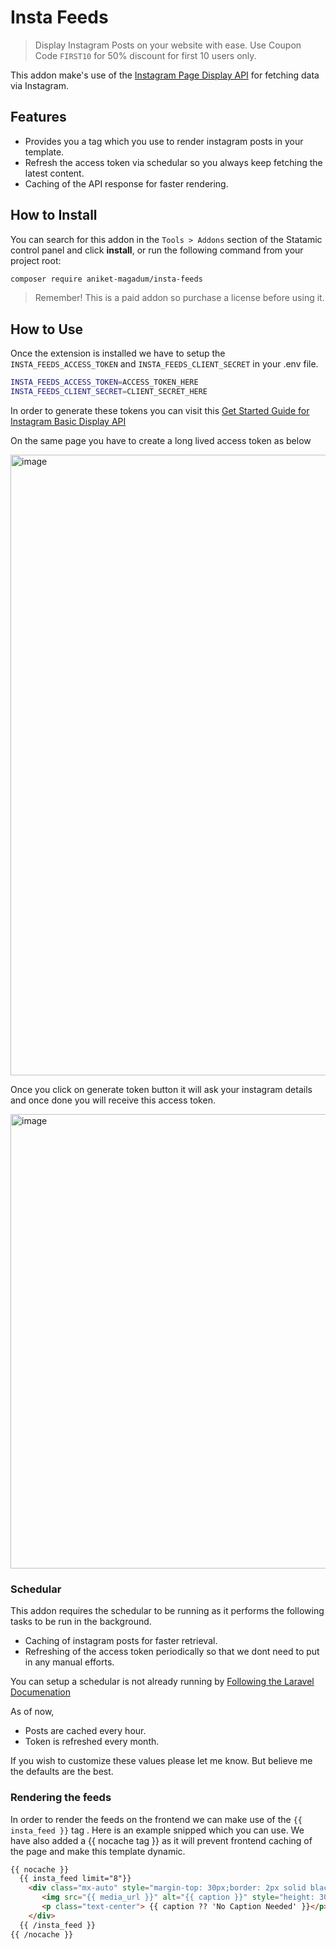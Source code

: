 # Insta Feeds

> Display Instagram Posts on your website with ease. Use Coupon Code `FIRST10` for 50% discount for first 10 users only.

This addon make's use of the [Instagram Page Display API](https://developers.facebook.com/docs/instagram-basic-display-api/) for fetching data via Instagram. 

## Features

- Provides you a tag which you use to render instagram posts in your template.
- Refresh the access token via schedular so you always keep fetching the latest content.
- Caching of the API response for faster rendering.


## How to Install

You can search for this addon in the `Tools > Addons` section of the Statamic control panel and click **install**, or run the following command from your project root:

``` bash
composer require aniket-magadum/insta-feeds
```

> Remember! This is a paid addon so purchase a license before using it. 

## How to Use

Once the extension is installed we have to setup the ```INSTA_FEEDS_ACCESS_TOKEN``` and ```INSTA_FEEDS_CLIENT_SECRET``` in your .env file.

```bash
INSTA_FEEDS_ACCESS_TOKEN=ACCESS_TOKEN_HERE
INSTA_FEEDS_CLIENT_SECRET=CLIENT_SECRET_HERE
```

In order to generate these tokens you can visit this [Get Started Guide for Instagram Basic Display API](https://developers.facebook.com/docs/instagram-basic-display-api/getting-started)

On the same page you have to create a long lived access token as below 

<img width="993" alt="image" src="https://user-images.githubusercontent.com/48653948/207324017-66f5a955-d5dc-4d50-aa6d-3a2a239c1085.png">

Once you click on generate token button it will ask your instagram details and once done you will receive this access token.

<img width="727" alt="image" src="https://user-images.githubusercontent.com/48653948/207324126-2d94115e-d3c1-4f71-9f68-ca18ac37ed06.png">

### Schedular

This addon requires the schedular to be running as it performs the following tasks to be run in the background.

- Caching of instagram posts for faster retrieval.
- Refreshing of the access token periodically so that we dont need to put in any manual efforts.

You can setup a schedular is not already running by [Following the Laravel Documenation](https://laravel.com/docs/9.x/scheduling#running-the-scheduler)

As of now, 

- Posts are cached every hour. 
- Token is refreshed every month.

If you wish to customize these values please let me know. But believe me the defaults are the best.

### Rendering the feeds

In order to render the feeds on the frontend we can make use of the ```{{ insta_feed }}``` tag . Here is an example snipped which you can use. We have also added a {{ nocache tag }} as it will prevent frontend caching of the page and make this template dynamic.

```html
{{ nocache }} 
  {{ insta_feed limit="8"}}
    <div class="mx-auto" style="margin-top: 30px;border: 2px solid black;">
       <img src="{{ media_url }}" alt="{{ caption }}" style="height: 300px ;width: 300px;">
       <p class="text-center"> {{ caption ?? 'No Caption Needed' }}</p>
    </div>
  {{ /insta_feed }}
{{ /nocache }}
```













